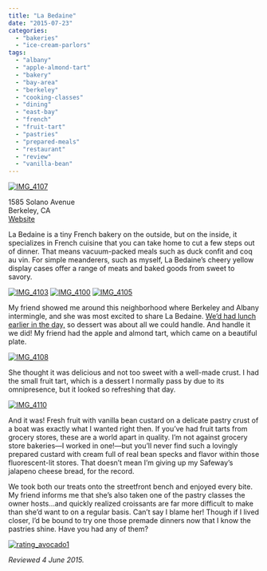 ```yaml
---
title: "La Bedaine"
date: "2015-07-23"
categories: 
  - "bakeries"
  - "ice-cream-parlors"
tags: 
  - "albany"
  - "apple-almond-tart"
  - "bakery"
  - "bay-area"
  - "berkeley"
  - "cooking-classes"
  - "dining"
  - "east-bay"
  - "french"
  - "fruit-tart"
  - "pastries"
  - "prepared-meals"
  - "restaurant"
  - "review"
  - "vanilla-bean"
---
```


[![IMG_4107](http://s3.amazonaws.com/thegourmez-wpmedia/2015/07/IMG_4107-336x500.jpg)](http://s3.amazonaws.com/thegourmez-wpmedia/2015/07/IMG_4107.jpg)

1585 Solano Avenue\
Berkeley, CA\
[Website](http://labedaine.com)

La Bedaine is a tiny French bakery on the outside, but on the inside, it specializes in French cuisine that you can take home to cut a few steps out of dinner. That means vacuum-packed meals such as duck confit and coq au vin. For simple meanderers, such as myself, La Bedaine’s cheery yellow display cases offer a range of meats and baked goods from sweet to savory.

[![IMG_4103](http://s3.amazonaws.com/thegourmez-wpmedia/2015/07/IMG_4103-500x269.jpg)](http://s3.amazonaws.com/thegourmez-wpmedia/2015/07/IMG_4103.jpg) [![IMG_4100](http://s3.amazonaws.com/thegourmez-wpmedia/2015/07/IMG_4100-500x291.jpg)](http://s3.amazonaws.com/thegourmez-wpmedia/2015/07/IMG_4100.jpg) [![IMG_4105](http://s3.amazonaws.com/thegourmez-wpmedia/2015/07/IMG_4105-500x407.jpg)](http://s3.amazonaws.com/thegourmez-wpmedia/2015/07/IMG_4105.jpg)

My friend showed me around this neighborhood where Berkeley and Albany intermingle, and she was most excited to share La Bedaine. [We’d had lunch earlier in the day,](https://thegourmez.com/blog/2015-07-13-four-corners-cafe/) so dessert was about all we could handle. And handle it we did! My friend had the apple and almond tart, which came on a beautiful plate.

[![IMG_4108](http://s3.amazonaws.com/thegourmez-wpmedia/2015/07/IMG_4108-500x334.jpg)](http://s3.amazonaws.com/thegourmez-wpmedia/2015/07/IMG_4108.jpg)

She thought it was delicious and not too sweet with a well-made crust. I had the small fruit tart, which is a dessert I normally pass by due to its omnipresence, but it looked so refreshing that day.

[![IMG_4110](http://s3.amazonaws.com/thegourmez-wpmedia/2015/07/IMG_4110-500x378.jpg)](http://s3.amazonaws.com/thegourmez-wpmedia/2015/07/IMG_4110.jpg)

And it was! Fresh fruit with vanilla bean custard on a delicate pastry crust of a boat was exactly what I wanted right then. If you’ve had fruit tarts from grocery stores, these are a world apart in quality. I’m not against grocery store bakeries—I worked in one!—but you’ll never find such a lovingly prepared custard with cream full of real bean specks and flavor within those fluorescent-lit stores. That doesn’t mean I’m giving up my Safeway’s jalapeno cheese bread, for the record.

We took both our treats onto the streetfront bench and enjoyed every bite. My friend informs me that she’s also taken one of the pastry classes the owner hosts…and quickly realized croissants are far more difficult to make than she’d want to on a regular basis. Can’t say I blame her! Though if I lived closer, I’d be bound to try one those premade dinners now that I know the pastries shine. Have you had any of them?

[![rating_avocado1](http://s3.amazonaws.com/thegourmez-wpmedia/2009/02/rating_avocado1.gif)](http://s3.amazonaws.com/thegourmez-wpmedia/2009/02/rating_avocado1.gif)


_Reviewed 4 June 2015._
